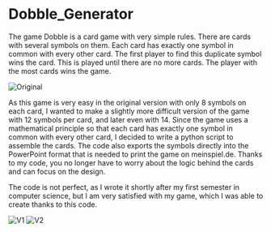 # Dobble_Generator
The game Dobble is a card game with very simple rules. There are cards with several symbols on them. Each card has exactly one symbol in common with every other card. The first player to find this duplicate symbol wins the card. This is played until there are no more cards. The player with the most cards wins the game.

![Original](https://user-images.githubusercontent.com/95419378/224535186-27ba4a4a-d68e-46dd-b755-8d72c79ef743.jpg)

As this game is very easy in the original version with only 8 symbols on each card, I wanted to make a slightly more difficult version of the game with 12 symbols per card, and later even with 14. Since the game uses a mathematical principle so that each card has exactly one symbol in common with every other card, I decided to write a python script to assemble the cards. The code also exports the symbols directly into the PowerPoint format that is needed to print the game on meinspiel.de. Thanks to my code, you no longer have to worry about the logic behind the cards and can focus on the design.

The code is not perfect, as I wrote it shortly after my first semester in computer science, but I am very satisfied with my game, which I was able to create thanks to this code.

![V1](https://user-images.githubusercontent.com/95419378/224535202-d0a122b4-125a-4cfd-a01b-9d90d88be622.jpg)
![V2](https://user-images.githubusercontent.com/95419378/224535213-0a470da3-8801-4703-8616-3e4166f5c05c.jpg)

